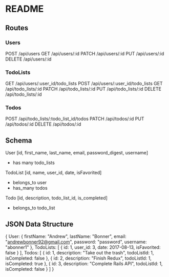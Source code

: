 # README

## Routes

### Users
POST   /api/users
GET    /api/users/:id
PATCH  /api/users/:id
PUT    /api/users/:id
DELETE /api/users/:id

### TodoLists
GET    /api/users/:user_id/todo_lists
POST   /api/users/:user_id/todo_lists
GET    /api/todo_lists/:id
PATCH  /api/todo_lists/:id
PUT    /api/todo_lists/:id
DELETE /api/todo_lists/:id

### Todos
POST   /api/todo_lists/:todo_list_id/todos
PATCH  /api/todos/:id
PUT    /api/todos/:id
DELETE /api/todos/:id

## Schema

User [id, first_name, last_name, email, password_digest, username]
- has many todo_lists

TodoList [id, name, user_id, date, isFavorited]
- belongs_to user
- has_many todos

Todo [id, description, todo_list_id, is_completed]
- belongs_to todo_list

## JSON Data Structure

{
  User: {
    firstName: "Andrew",
    lastName: "Bonner",
    email: "andrewbonner92@gmail.com",
    password: "password",
    username: "abonner1"
  },
  TodoLists: [
    {
      id: 1,
      user_id: 3,
      date: 2017-08-13,
      isFavorited: false
    }
  ],
  Todos: [
    {
      id: 1,
      description: "Take out the trash",
      todoListId: 1,
      isCompleted: false
    },
    {
      id: 2,
      description: "Finish Redux",
      todoListId: 1,
      isCompleted: true
    },
    {
      id: 3,
      description: "Complete Rails API",
      todoListId: 1,
      isCompleted: false
    }
  ]
}
